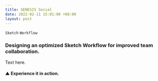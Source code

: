 ```yaml
---
title: GENESIS Social
date: 2022-02-11 15:01:00 +08:00
layout: post
---
```


`Sketch` `Workflow`

<h3>Designing an optimized Sketch Workflow for improved team collaboration.</h3>
<p>Text here.</p>
<div class="whitespace-xs"></div>

<h4>▲ Experience it in action.</h4>

<div class="whitespace-xs"></div>

<div class="whitespace"></div>